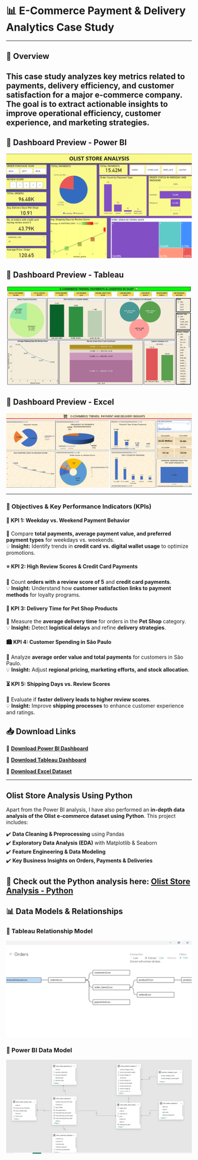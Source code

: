 # 📊 E-Commerce Payment & Delivery Analytics Case Study  
---

## 📌 Overview  
This case study analyzes key metrics related to **payments, delivery efficiency, and customer satisfaction** for a major e-commerce company. The goal is to extract actionable insights to improve **operational efficiency, customer experience, and marketing strategies.**  
---

## 📌 Dashboard Preview - Power BI 
![Dashboard Preview](https://github.com/wakandamohan1/E-Commerce-Payment-and-Delivery-Analytics-Case-Study/blob/main/Ecommerce_Powerbi.png)


## 📌 Dashboard Preview - Tableau 
![Dashboard Preview](https://github.com/wakandamohan1/E-Commerce-Payment-and-Delivery-Analytics-Case-Study/blob/main/dash_tableau.png)


## 📌 Dashboard Preview - Excel 
![Dashboard Preview](https://github.com/wakandamohan1/E-Commerce-Payment-and-Delivery-Analytics-Case-Study/blob/main/dash_excel.png)

---

### 🔹 Objectives & Key Performance Indicators (KPIs)  

#### 📅 KPI 1: Weekday vs. Weekend Payment Behavior  
🔹 Compare **total payments, average payment value, and preferred payment types** for weekdays vs. weekends.  
💡 **Insight:** Identify trends in **credit card vs. digital wallet usage** to optimize promotions.  

#### ⭐ KPI 2: High Review Scores & Credit Card Payments  
🔹 Count **orders with a review score of 5** and **credit card payments**.  
💡 **Insight:** Understand how **customer satisfaction links to payment methods** for loyalty programs.  

#### 🐾 KPI 3: Delivery Time for Pet Shop Products  
🔹 Measure the **average delivery time** for orders in the **Pet Shop** category.  
💡 **Insight:** Detect **logistical delays** and refine **delivery strategies**.  

#### 🏙️ KPI 4: Customer Spending in São Paulo  
🔹 Analyze **average order value and total payments** for customers in São Paulo.  
💡 **Insight:** Adjust **regional pricing, marketing efforts, and stock allocation**.  

#### ⏳ KPI 5: Shipping Days vs. Review Scores  
🔹 Evaluate if **faster delivery leads to higher review scores**.  
💡 **Insight:** Improve **shipping processes** to enhance customer experience and ratings.  


## 📥 Download Links  

🔹 **[Download Power BI Dashboard](https://drive.google.com/file/d/1mACHCyKOfwNJ6BQX15UEoKvna67mEu91/view?usp=drive_link)**  

🔹 **[Download Tableau Dashboard](https://drive.google.com/file/d/1hdC8skkcN39BChW_T6cj9JuPE4IdHQ93/view?usp=drive_link)**  

🔹 **[Download Excel Dataset](https://docs.google.com/spreadsheets/d/16hFrPyGT2G7fFK6_OHQ_aXBjblssyQnH/edit?usp=drive_link&rtpof=true&sd=true)**  

---
## Olist Store Analysis Using Python  
Apart from the Power BI analysis, I have also performed an **in-depth data analysis of the Olist e-commerce dataset using Python**. This project includes:  

✔️ **Data Cleaning & Preprocessing** using Pandas  
✔️ **Exploratory Data Analysis (EDA)** with Matplotlib & Seaborn  
✔️ **Feature Engineering & Data Modeling**  
✔️ **Key Business Insights on Orders, Payments & Deliveries**  

🔗 **Check out the Python analysis here:** [Olist Store Analysis - Python](https://github.com/wakandamohan1/Olist-Store-Analysis-Python)  
--
## 📊 Data Models & Relationships  

### 📌 Tableau Relationship Model  
![Tableau Relationship Model](https://github.com/wakandamohan1/E-Commerce-Payment-and-Delivery-Analytics-Case-Study/blob/main/Tableau_relationship_model.png)  

 

### 📌 Power BI Data Model  
![Power BI Data Model](https://github.com/wakandamohan1/E-Commerce-Payment-and-Delivery-Analytics-Case-Study/blob/main/Powerbi_datamodel.png)
 

 
